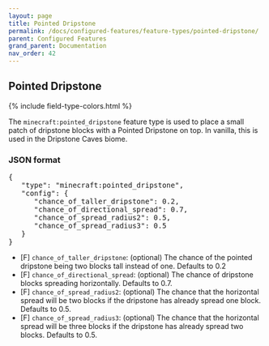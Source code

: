 ```yaml
---
layout: page
title: Pointed Dripstone
permalink: /docs/configured-features/feature-types/pointed-dripstone/
parent: Configured Features
grand_parent: Documentation
nav_order: 42
---
```


## Pointed Dripstone

<head>
    {% include field-type-colors.html %}
</head>

The `minecraft:pointed_dripstone` feature type is used to place a small patch of dripstone blocks with a Pointed Dripstone on top. In vanilla, this is used in the Dripstone Caves biome.

### JSON format

<pre>
{
   "type": "minecraft:pointed_dripstone",
   "config": {
      "chance_of_taller_dripstone": 0.2,
      "chance_of_directional_spread": 0.7,
      "chance_of_spread_radius2": 0.5,
      "chance_of_spread_radius3": 0.5
   }
}
</pre>

* ‌<ye>[F]</ye> `chance_of_taller_dripstone`: (optional) The chance of the pointed dripstone being two blocks tall instead of one. Defaults to 0.2
* ‌<ye>[F]</ye> `chance_of_directional_spread`: (optional) The chance of dripstone blocks spreading horizontally. Defaults to 0.7.
* ‌<ye>[F]</ye> `chance_of_spread_radius2`: (optional) The chance that the horizontal spread will be two blocks if the dripstone has already spread one block. Defaults to 0.5.
* ‌<ye>[F]</ye> `chance_of_spread_radius3`: (optional) The chance that the horizontal spread will be three blocks if the dripstone has already spread two blocks. Defaults to 0.5.